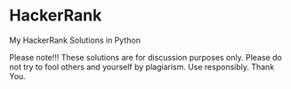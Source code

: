 # HackerRank
My HackerRank Solutions in Python

Please note!!! These solutions are for discussion purposes only. Please do not try to fool others and yourself by plagiarism. Use responsibly. Thank You.  
